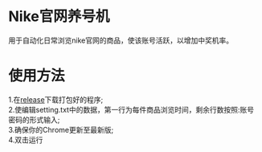 # Nike官网养号机
用于自动化日常浏览nike官网的商品，使该账号活跃，以增加中奖机率。
# 使用方法
1.在[release](https://github.com/stvea/trainNikeAccount/releases)下载打包好的程序;  
2.使编辑setting.txt中的数据，第一行为每件商品浏览时间，剩余行数按照:账号 密码的形式输入;  
3.确保你的Chrome更新至最新版;  
4.双击运行
